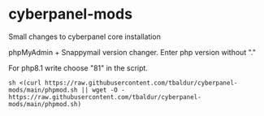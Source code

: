 # cyberpanel-mods
Small changes to cyberpanel core installation

phpMyAdmin + Snappymail version changer. Enter php version without "."

For php8.1 write choose "81" in the script.
```
sh <(curl https://raw.githubusercontent.com/tbaldur/cyberpanel-mods/main/phpmod.sh || wget -O - https://raw.githubusercontent.com/tbaldur/cyberpanel-mods/main/phpmod.sh)
```
